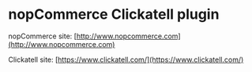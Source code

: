 ﻿nopCommerce Clickatell plugin
===========

nopCommerce site: [http://www.nopcommerce.com](http://www.nopcommerce.com)


Clickatell site: [https://www.clickatell.com/](https://www.clickatell.com/)